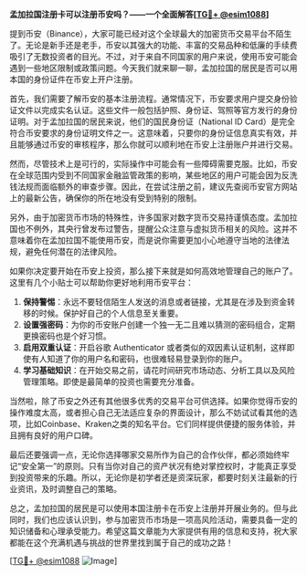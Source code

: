 **孟加拉国注册卡可以注册币安吗？——一个全面解答[[TG💪+ @esim1088](https://t.me/s/esim1088)]**

提到币安（Binance），大家可能已经对这个全球最大的加密货币交易平台不陌生了。无论是新手还是老手，币安以其强大的功能、丰富的交易品种和低廉的手续费吸引了无数投资者的目光。不过，对于来自不同国家的用户来说，使用币安可能会遇到一些地区限制或政策问题。今天我们就来聊一聊，孟加拉国的居民是否可以用本国的身份证件在币安上开户注册。

首先，我们需要了解币安的基本注册流程。通常情况下，币安要求用户提交身份验证文件以完成实名认证。这些文件一般包括护照、身份证、驾照等官方发行的身份证明。对于孟加拉国的居民来说，他们的国民身份证（National ID Card）是完全符合币安要求的身份证明文件之一。这意味着，只要你的身份证信息真实有效，并且能够通过币安的审核程序，那么你就可以顺利地在币安上注册账户并进行交易。

然而，尽管技术上是可行的，实际操作中可能会有一些障碍需要克服。比如，币安在全球范围内受到不同国家金融监管政策的影响，某些地区的用户可能会因为反洗钱法规而面临额外的审查步骤。因此，在尝试注册之前，建议先查阅币安官方网站上的最新公告，确保你的所在地没有受到特别的限制。

另外，由于加密货币市场的特殊性，许多国家对数字货币交易持谨慎态度。孟加拉国也不例外，其央行曾发布过警告，提醒公众注意与虚拟货币相关的风险。这并不意味着你在孟加拉国不能使用币安，而是说你需要更加小心地遵守当地的法律法规，避免任何潜在的法律风险。

如果你决定要开始在币安上投资，那么接下来就是如何高效地管理自己的账户了。这里有几个小贴士可以帮助你更好地利用币安平台：

1. **保持警惕**：永远不要轻信陌生人发送的消息或者链接，尤其是在涉及到资金转移的时候。保护好自己的个人信息至关重要。
2. **设置强密码**：为你的币安账户创建一个独一无二且难以猜测的密码组合，定期更换密码也是个好习惯。
3. **启用双重认证**：开启谷歌 Authenticator 或者类似的双因素认证机制，这样即使有人知道了你的用户名和密码，也很难轻易登录到你的账户。
4. **学习基础知识**：在开始交易之前，请花时间研究市场动态、分析工具以及风险管理策略。即使是最简单的投资也需要充分准备。

当然啦，除了币安之外还有其他很多优秀的交易平台可供选择。如果你觉得币安的操作难度太高，或者担心自己无法适应复杂的界面设计，那么不妨试试看其他的选项，比如Coinbase、Kraken之类的知名平台。它们同样提供便捷的服务体验，并且拥有良好的用户口碑。

最后还要强调一点，无论你选择哪家交易所作为自己的合作伙伴，都必须始终牢记“安全第一”的原则。只有当你对自己的资产状况有绝对掌控权时，才能真正享受到投资带来的乐趣。所以，无论你是初学者还是资深玩家，都要时刻关注最新的行业资讯，及时调整自己的策略。

总之，孟加拉国的居民是可以使用本国注册卡在币安上注册并开展业务的。但与此同时，我们也应该认识到，参与加密货币市场是一项高风险活动，需要具备一定的知识储备和心理承受能力。希望这篇文章能为大家提供有用的信息和支持，祝大家都能在这个充满机遇与挑战的世界里找到属于自己的成功之路！

[[TG💪+ @esim1088](https://t.me/s/esim1088) ![Image](https://i.postimg.cc/4NQfJmqS/Snipaste-2025-05-13-00-14-12.png)]